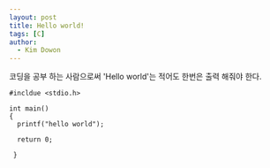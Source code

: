 ```yaml
---
layout: post
title: Hello world!
tags: [C]
author:
  - Kim Dowon
---
```


코딩을 공부 하는 사람으로써 'Hello world'는 적어도 한번은 출력 해줘야 한다.

```
#incldue <stdio.h>

int main()
{
  printf("hello world");
  
  return 0;
  
 }
 ```
